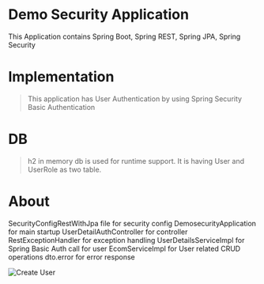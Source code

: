 # Demo Security Application
This Application contains Spring Boot, Spring REST, Spring JPA, Spring Security

# Implementation
> This application has User Authentication by using Spring Security Basic Authentication

# DB
> h2 in memory db is used for runtime support. It is having User and UserRole as two table.

# About
SecurityConfigRestWithJpa file for security config
DemosecurityApplication for main startup
UserDetailAuthController for controller
RestExceptionHandler for exception handling
UserDetailsServiceImpl for Spring Basic Auth call for user
EcomServiceImpl for User related CRUD operations
dto.error for error response 

![Create User](https://github.com/senapatirupen/demosecurity/CreateUser.PNG)


